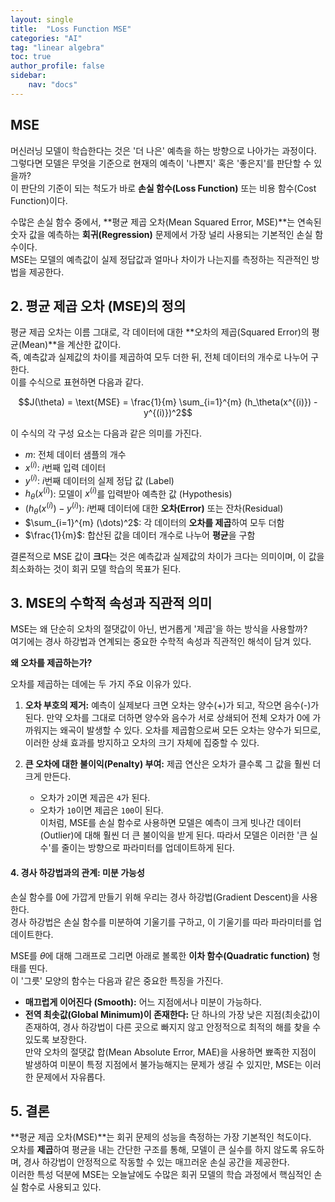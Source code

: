 ```yaml
---
layout: single
title:  "Loss Function MSE"
categories: "AI"
tag: "linear algebra"
toc: true
author_profile: false
sidebar:
    nav: "docs"
---
```



## MSE

머신러닝 모델이 학습한다는 것은 '더 나은' 예측을 하는 방향으로 나아가는 과정이다.  
그렇다면 모델은 무엇을 기준으로 현재의 예측이 '나쁜지' 혹은 '좋은지'를 판단할 수 있을까?  
이 판단의 기준이 되는 척도가 바로 **손실 함수(Loss Function)** 또는 비용 함수(Cost Function)이다.  

수많은 손실 함수 중에서, **평균 제곱 오차(Mean Squared Error, MSE)**는 연속된 숫자 값을 예측하는 **회귀(Regression)** 문제에서 가장 널리 사용되는 기본적인 손실 함수이다.  
MSE는 모델의 예측값이 실제 정답값과 얼마나 차이가 나는지를 측정하는 직관적인 방법을 제공한다.  

## 2. 평균 제곱 오차 (MSE)의 정의  

평균 제곱 오차는 이름 그대로, 각 데이터에 대한 **오차의 제곱(Squared Error)의 평균(Mean)**을 계산한 값이다.  
즉, 예측값과 실제값의 차이를 제곱하여 모두 더한 뒤, 전체 데이터의 개수로 나누어 구한다.  
이를 수식으로 표현하면 다음과 같다.  

$$J(\theta) = \text{MSE} = \frac{1}{m} \sum_{i=1}^{m} (h_\theta(x^{(i)}) - y^{(i)})^2$$

이 수식의 각 구성 요소는 다음과 같은 의미를 가진다.  

* $m$: 전체 데이터 샘플의 개수  
* $x^{(i)}$: $i$번째 입력 데이터  
* $y^{(i)}$: $i$번째 데이터의 실제 정답 값 (Label)  
* $h_\theta(x^{(i)})$: 모델이 $x^{(i)}$를 입력받아 예측한 값 (Hypothesis)  
* $(h_\theta(x^{(i)}) - y^{(i)})$: $i$번째 데이터에 대한 **오차(Error)** 또는 잔차(Residual)  
* $\sum_{i=1}^{m} (\dots)^2$: 각 데이터의 **오차를 제곱**하여 모두 더함  
* $\frac{1}{m}$: 합산된 값을 데이터 개수로 나누어 **평균**을 구함  

결론적으로 MSE 값이 **크다**는 것은 예측값과 실제값의 차이가 크다는 의미이며, 이 값을 최소화하는 것이 회귀 모델 학습의 목표가 된다.  

## 3. MSE의 수학적 속성과 직관적 의미
MSE는 왜 단순히 오차의 절댓값이 아닌, 번거롭게 '제곱'을 하는 방식을 사용할까?  
여기에는 경사 하강법과 연계되는 중요한 수학적 속성과 직관적인 해석이 담겨 있다.  

**왜 오차를 제곱하는가?**

오차를 제곱하는 데에는 두 가지 주요 이유가 있다.  
1.  **오차 부호의 제거:** 예측이 실제보다 크면 오차는 양수(+)가 되고, 작으면 음수(-)가 된다.  만약 오차를 그대로 더하면 양수와 음수가 서로 상쇄되어 전체 오차가 0에 가까워지는 왜곡이 발생할 수 있다. 오차를 제곱함으로써 모든 오차는 양수가 되므로, 이러한 상쇄 효과를 방지하고 오차의 크기 자체에 집중할 수 있다.  

2.  **큰 오차에 대한 불이익(Penalty) 부여:** 제곱 연산은 오차가 클수록 그 값을 훨씬 더 크게 만든다.  
    * 오차가 `2`이면 제곱은 `4`가 된다.  
    * 오차가 `10`이면 제곱은 `100`이 된다.  
    이처럼, MSE를 손실 함수로 사용하면 모델은 예측이 크게 빗나간 데이터(Outlier)에 대해 훨씬 더 큰 불이익을 받게 된다. 따라서 모델은 이러한 '큰 실수'를 줄이는 방향으로 파라미터를 업데이트하게 된다.  

#### 4. 경사 하강법과의 관계: 미분 가능성  

손실 함수를 0에 가깝게 만들기 위해 우리는 경사 하강법(Gradient Descent)을 사용한다.  
경사 하강법은 손실 함수를 미분하여 기울기를 구하고, 이 기울기를 따라 파라미터를 업데이트한다.  

MSE를 $\theta$에 대해 그래프로 그리면 아래로 볼록한 **이차 함수(Quadratic function)** 형태를 띤다.  
이 '그릇' 모양의 함수는 다음과 같은 중요한 특징을 가진다.  

* **매끄럽게 이어진다 (Smooth):** 어느 지점에서나 미분이 가능하다.  
* **전역 최솟값(Global Minimum)이 존재한다:** 단 하나의 가장 낮은 지점(최솟값)이 존재하여, 경사 하강법이 다른 곳으로 빠지지 않고 안정적으로 최적의 해를 찾을 수 있도록 보장한다.  
만약 오차의 절댓값 합(Mean Absolute Error, MAE)을 사용하면 뾰족한 지점이 발생하여 미분이 특정 지점에서 불가능해지는 문제가 생길 수 있지만, MSE는 이러한 문제에서 자유롭다.  

## 5. 결론
**평균 제곱 오차(MSE)**는 회귀 문제의 성능을 측정하는 가장 기본적인 척도이다.  
오차를 **제곱**하여 평균을 내는 간단한 구조를 통해, 모델이 큰 실수를 하지 않도록 유도하며, 경사 하강법이 안정적으로 작동할 수 있는 매끄러운 손실 공간을 제공한다.  
이러한 특성 덕분에 MSE는 오늘날에도 수많은 회귀 모델의 학습 과정에서 핵심적인 손실 함수로 사용되고 있다.  